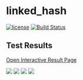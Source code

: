 # linked_hash

[![license](https://img.shields.io/badge/license-MIT-brightgreen.svg?style=flat)](https://github.com/ez8-co/ezpp/blob/master/LICENSE)  [![Build Status](https://semaphoreci.com/api/v1/orca-zhang-91/linked_hash/branches/master/shields_badge.svg)](https://semaphoreci.com/orca-zhang-91/linked_hash)

## Test Results

[Open Interactive Result Page](http://htmlpreview.github.io/?https://github.com/ez8-co/linked_hash/blob/master/doc/result.html)

![](https://github.com/ez8-co/linked_hash/raw/master/doc/linked_hash_map.png)
![](https://github.com/ez8-co/linked_hash/raw/master/doc/linked_hash_map%20(LRU%20Mode).png)
![](https://github.com/ez8-co/linked_hash/raw/master/doc/linked_hash_set.png)
![](https://github.com/ez8-co/linked_hash/raw/master/doc/linked_hash_set%20(LRU%20Mode).png)
